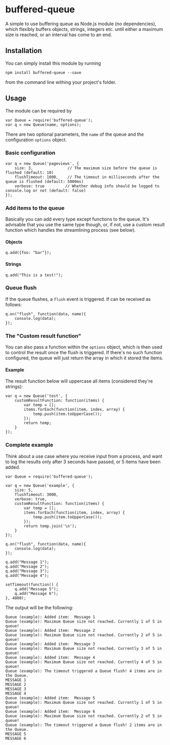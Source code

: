 # buffered-queue

A simple to use buffering queue as Node.js module (no dependencies), which flexibly buffers objects, strings, integers etc. until either a maximum size is reached, or an interval has come to an end.

## Installation

You can simply install this module by running 

`npm install buffered-queue --save`

from the command line withing your project's folder.

## Usage

The module can be required by

    var Queue = require('buffered-queue');
    var q = new Queue(name, options);

There are two optional parameters, the `name` of the queue and the configuration `options` object.

### Basic configuration
```
var q = new Queue('pageviews', {
    size: 3,               // The maximum size before the queue is flushed (default: 10)
    flushTimeout: 1000,    // The timeout in milliseconds after the queue is flushed (default: 5000ms)
    verbose: true         // Whether debug info should be logged to console.log or not (default: false)
});
```

### Add items to the queue

Basically you can add every type except functions to the queue. It's advisable that you use the same type though, or, if not, use a custom result function which handles the streamlining process (see below). 

#### Objects
```
q.add({foo: "bar"});
```

#### Strings
```
q.add("This is a test!");
```

### Queue flush

If the queue flushes, a `flush` event is triggered. If can be received as follows:

```
q.on("flush", function(data, name){
    console.log(data);
});
```

### The "Custom result function"

You can also pass a function within the `options` object, which is then used to control the result once the flush is triggered. If there's no such function configured, the queue will just return the array in which it stored the items. 

#### Example

The result function below will uppercase all items (considered they're strings):

```
var q = new Queue('test', {
    customResultFunction: function(items) {
        var temp = [];
        items.forEach(function(item, index, array) {
            temp.push(item.toUpperCase());
        });
        return temp;
    }
});

```

### Complete example

Think about a use case where you receive input from a process, and want to log the results only after 3 seconds have passed, or 5 items have been added.  

```
var Queue = require('buffered-queue');

var q = new Queue('example', {
    size: 5,
    flushTimeout: 3000,
    verbose: true,
    customResultFunction: function(items) {
        var temp = [];
        items.forEach(function(item, index, array) {
            temp.push(item.toUpperCase());
        });
        return temp.join('\n');
    }
});

q.on("flush", function(data, name){
    console.log(data);
});

q.add("Message 1");
q.add("Message 2");
q.add("Message 3");
q.add("Message 4");

setTimeout(function() {
    q.add("Message 5");
    q.add("Message 6");
}, 4000);
```

The output will be the following:

```
Queue (example): Added item:  Message 1
Queue (example): Maximum Queue size not reached. Currently 1 of 5 in queue!
Queue (example): Added item:  Message 2
Queue (example): Maximum Queue size not reached. Currently 2 of 5 in queue!
Queue (example): Added item:  Message 3
Queue (example): Maximum Queue size not reached. Currently 3 of 5 in queue!
Queue (example): Added item:  Message 4
Queue (example): Maximum Queue size not reached. Currently 4 of 5 in queue!
Queue (example): The timeout triggered a Queue flush! 4 items are in the Queue.
MESSAGE 1
MESSAGE 2
MESSAGE 3
MESSAGE 4
Queue (example): Added item:  Message 5
Queue (example): Maximum Queue size not reached. Currently 1 of 5 in queue!
Queue (example): Added item:  Message 6
Queue (example): Maximum Queue size not reached. Currently 2 of 5 in queue!
Queue (example): The timeout triggered a Queue flush! 2 items are in the Queue.
MESSAGE 5
MESSAGE 6
```